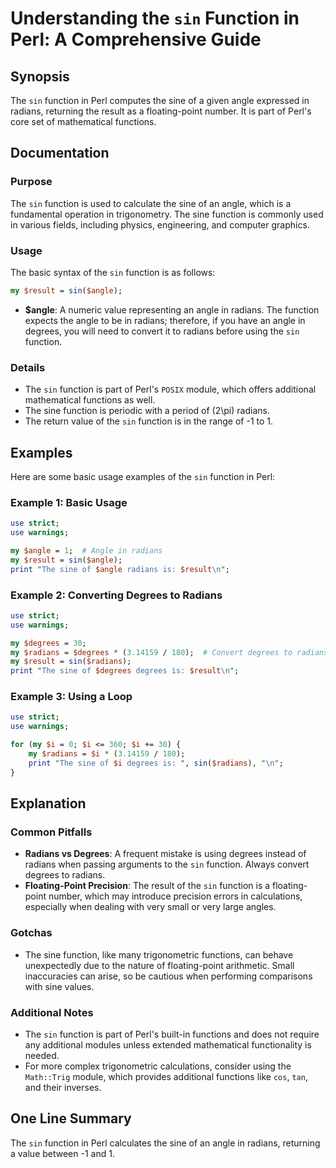 <!--
Meta Description: # Understanding the `sin` Function in Perl: A Comprehensive Guide ## Synopsis The `sin` function in Perl computes the sine of a given angle expressed ...
Meta Keywords: radians, sin, function, angle, perl
-->

# Understanding the `sin` Function in Perl: A Comprehensive Guide

## Synopsis
The `sin` function in Perl computes the sine of a given angle expressed in radians, returning the result as a floating-point number. It is part of Perl's core set of mathematical functions.

## Documentation
### Purpose
The `sin` function is used to calculate the sine of an angle, which is a fundamental operation in trigonometry. The sine function is commonly used in various fields, including physics, engineering, and computer graphics.

### Usage
The basic syntax of the `sin` function is as follows:

```perl
my $result = sin($angle);
```

- **$angle**: A numeric value representing an angle in radians. The function expects the angle to be in radians; therefore, if you have an angle in degrees, you will need to convert it to radians before using the `sin` function.

### Details
- The `sin` function is part of Perl's `POSIX` module, which offers additional mathematical functions as well.
- The sine function is periodic with a period of \(2\pi\) radians.
- The return value of the `sin` function is in the range of -1 to 1.

## Examples
Here are some basic usage examples of the `sin` function in Perl:

### Example 1: Basic Usage
```perl
use strict;
use warnings;

my $angle = 1;  # Angle in radians
my $result = sin($angle);
print "The sine of $angle radians is: $result\n";
```

### Example 2: Converting Degrees to Radians
```perl
use strict;
use warnings;

my $degrees = 30;
my $radians = $degrees * (3.14159 / 180);  # Convert degrees to radians
my $result = sin($radians);
print "The sine of $degrees degrees is: $result\n";
```

### Example 3: Using a Loop
```perl
use strict;
use warnings;

for (my $i = 0; $i <= 360; $i += 30) {
    my $radians = $i * (3.14159 / 180);
    print "The sine of $i degrees is: ", sin($radians), "\n";
}
```

## Explanation
### Common Pitfalls
- **Radians vs Degrees**: A frequent mistake is using degrees instead of radians when passing arguments to the `sin` function. Always convert degrees to radians.
- **Floating-Point Precision**: The result of the `sin` function is a floating-point number, which may introduce precision errors in calculations, especially when dealing with very small or very large angles.

### Gotchas
- The sine function, like many trigonometric functions, can behave unexpectedly due to the nature of floating-point arithmetic. Small inaccuracies can arise, so be cautious when performing comparisons with sine values.

### Additional Notes
- The `sin` function is part of Perl's built-in functions and does not require any additional modules unless extended mathematical functionality is needed.
- For more complex trigonometric calculations, consider using the `Math::Trig` module, which provides additional functions like `cos`, `tan`, and their inverses.

## One Line Summary
The `sin` function in Perl calculates the sine of an angle in radians, returning a value between -1 and 1.